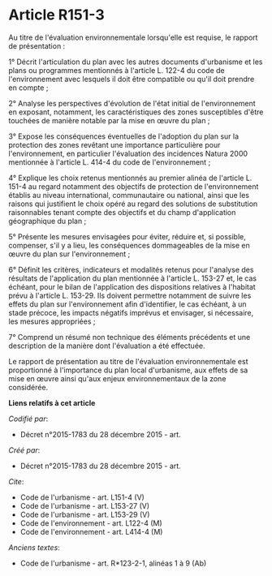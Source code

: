 # Article R151-3

Au titre de l'évaluation environnementale lorsqu'elle est requise, le rapport de présentation : 

1° Décrit l'articulation du plan avec les autres documents d'urbanisme et les plans ou programmes mentionnés à l'article L.
122-4 du code de l'environnement avec lesquels il doit être compatible ou qu'il doit prendre en compte ; 

2° Analyse les perspectives d'évolution de l'état initial de l'environnement en exposant, notamment, les caractéristiques des
zones susceptibles d'être touchées de manière notable par la mise en œuvre du plan ; 

3° Expose les conséquences éventuelles de l'adoption du plan sur la protection des zones revêtant une importance particulière
pour l'environnement, en particulier l'évaluation des incidences Natura 2000 mentionnée à l'article L. 414-4 du code de
l'environnement ; 

4° Explique les choix retenus mentionnés au premier alinéa de l'article L. 151-4 au regard notamment des objectifs de
protection de l'environnement établis au niveau international, communautaire ou national, ainsi que les raisons qui
justifient le choix opéré au regard des solutions de substitution raisonnables tenant compte des objectifs et du champ
d'application géographique du plan ; 

5° Présente les mesures envisagées pour éviter, réduire et, si possible, compenser, s'il y a lieu, les conséquences
dommageables de la mise en œuvre du plan sur l'environnement ; 

6° Définit les critères, indicateurs et modalités retenus pour l'analyse des résultats de l'application du plan mentionnée à
l'article L. 153-27 et, le cas échéant, pour le bilan de l'application des dispositions relatives à l'habitat prévu à
l'article L. 153-29. Ils doivent permettre notamment de suivre les effets du plan sur l'environnement afin d'identifier, le
cas échéant, à un stade précoce, les impacts négatifs imprévus et envisager, si nécessaire, les mesures appropriées ; 

7° Comprend un résumé non technique des éléments précédents et une description de la manière dont l'évaluation a été
effectuée. 

Le rapport de présentation au titre de l'évaluation environnementale est proportionné à l'importance du plan local
d'urbanisme, aux effets de sa mise en œuvre ainsi qu'aux enjeux environnementaux de la zone considérée.

**Liens relatifs à cet article**

_Codifié par_:

  - Décret n°2015-1783 du 28 décembre 2015 - art.

_Créé par_:

  - Décret n°2015-1783 du 28 décembre 2015 - art.

_Cite_:

  - Code de l'urbanisme - art. L151-4 (V)
  - Code de l'urbanisme - art. L153-27 (V)
  - Code de l'urbanisme - art. L153-29 (V)
  - Code de l'environnement - art. L122-4 (M)
  - Code de l'environnement - art. L414-4 (M)

_Anciens textes_:

  - Code de l'urbanisme - art. R*123-2-1, alinéas 1 à 9 (Ab)
